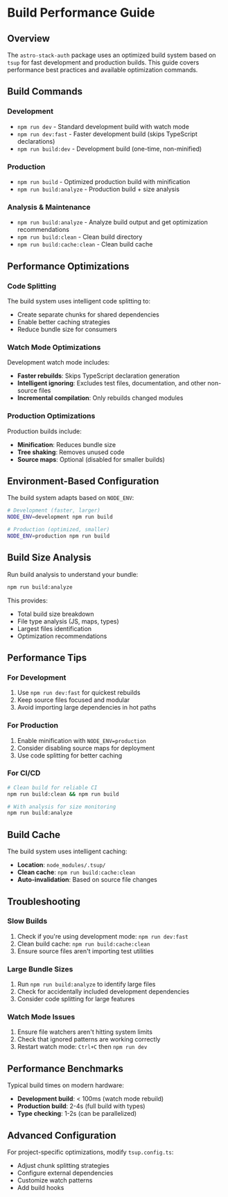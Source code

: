 # Build Performance Guide

## Overview

The `astro-stack-auth` package uses an optimized build system based on `tsup` for fast development and production builds. This guide covers performance best practices and available optimization commands.

## Build Commands

### Development
- `npm run dev` - Standard development build with watch mode
- `npm run dev:fast` - Faster development build (skips TypeScript declarations)
- `npm run build:dev` - Development build (one-time, non-minified)

### Production
- `npm run build` - Optimized production build with minification
- `npm run build:analyze` - Production build + size analysis

### Analysis & Maintenance
- `npm run build:analyze` - Analyze build output and get optimization recommendations
- `npm run build:clean` - Clean build directory
- `npm run build:cache:clean` - Clean build cache

## Performance Optimizations

### Code Splitting
The build system uses intelligent code splitting to:
- Create separate chunks for shared dependencies
- Enable better caching strategies
- Reduce bundle size for consumers

### Watch Mode Optimizations
Development watch mode includes:
- **Faster rebuilds**: Skips TypeScript declaration generation
- **Intelligent ignoring**: Excludes test files, documentation, and other non-source files
- **Incremental compilation**: Only rebuilds changed modules

### Production Optimizations
Production builds include:
- **Minification**: Reduces bundle size
- **Tree shaking**: Removes unused code
- **Source maps**: Optional (disabled for smaller builds)

## Environment-Based Configuration

The build system adapts based on `NODE_ENV`:

```bash
# Development (faster, larger)
NODE_ENV=development npm run build

# Production (optimized, smaller)
NODE_ENV=production npm run build
```

## Build Size Analysis

Run build analysis to understand your bundle:

```bash
npm run build:analyze
```

This provides:
- Total build size breakdown
- File type analysis (JS, maps, types)
- Largest files identification
- Optimization recommendations

## Performance Tips

### For Development
1. Use `npm run dev:fast` for quickest rebuilds
2. Keep source files focused and modular
3. Avoid importing large dependencies in hot paths

### For Production
1. Enable minification with `NODE_ENV=production`
2. Consider disabling source maps for deployment
3. Use code splitting for better caching

### For CI/CD
```bash
# Clean build for reliable CI
npm run build:clean && npm run build

# With analysis for size monitoring
npm run build:analyze
```

## Build Cache

The build system uses intelligent caching:
- **Location**: `node_modules/.tsup/`
- **Clean cache**: `npm run build:cache:clean`
- **Auto-invalidation**: Based on source file changes

## Troubleshooting

### Slow Builds
1. Check if you're using development mode: `npm run dev:fast`
2. Clean build cache: `npm run build:cache:clean`
3. Ensure source files aren't importing test utilities

### Large Bundle Sizes
1. Run `npm run build:analyze` to identify large files
2. Check for accidentally included development dependencies
3. Consider code splitting for large features

### Watch Mode Issues
1. Ensure file watchers aren't hitting system limits
2. Check that ignored patterns are working correctly
3. Restart watch mode: `Ctrl+C` then `npm run dev`

## Performance Benchmarks

Typical build times on modern hardware:
- **Development build**: < 100ms (watch mode rebuild)
- **Production build**: 2-4s (full build with types)
- **Type checking**: 1-2s (can be parallelized)

## Advanced Configuration

For project-specific optimizations, modify `tsup.config.ts`:
- Adjust chunk splitting strategies
- Configure external dependencies
- Customize watch patterns
- Add build hooks
